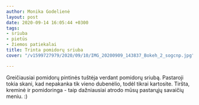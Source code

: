 ```yaml
---
author: Monika Godelienė
layout: post
date: 2020-09-14 16:05:44 +0300
tags:
- sriuba
- pietūs
- žiemos patiekalai
title: Trinta pomidorų sriuba
cover: "/v1599727979/2020/09/10/IMG_20200909_143837_Bokeh_2_sogcnp.jpg"

---
```

Greičiausiai pomidorų pintinės tuštėja verdant pomidorų sriubą. Pastaroji tokia skani, kad nepakanka tik vieno dubenėlio, todėl tikrai kartosite. Tiršta, kreminė ir pomidoringa - taip dažniausiai atrodo mūsų pastarųjų savaičių meniu. :)